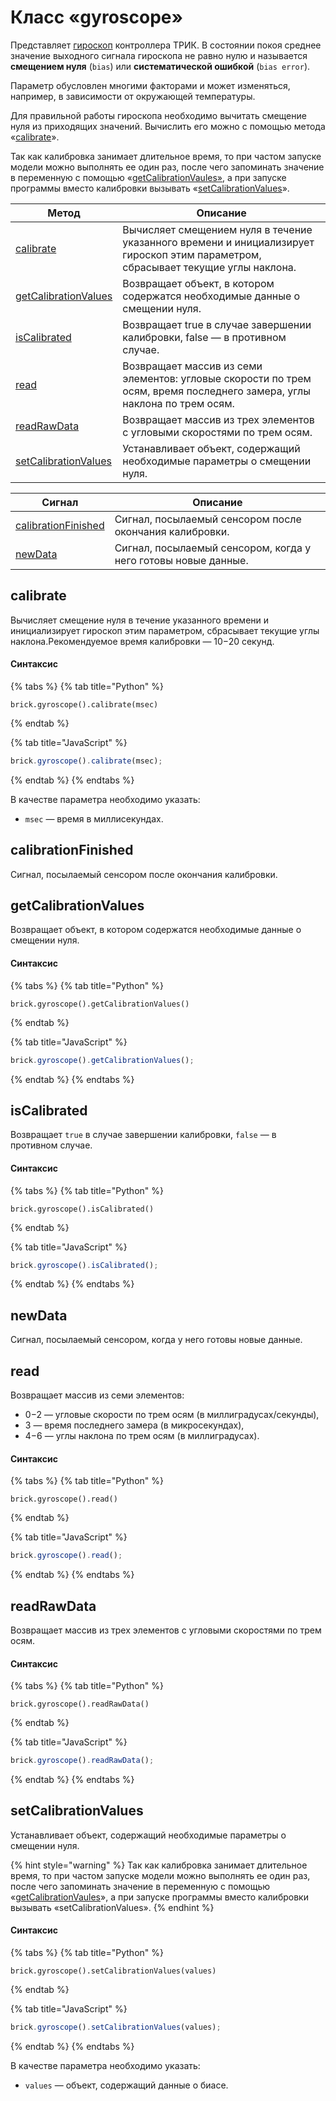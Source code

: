 # Класс «gyroscope»

Представляет [гироскоп](./#gyroscope) контроллера ТРИК. В состоянии покоя среднее значение выходного сигнала гироскопа не равно нулю и называется **смещением нуля** (`bias`) или **систематической ошибкой** (`bias error`).

Параметр обусловлен многими факторами и может изменяться, например, в зависимости от окружающей температуры.

Для правильной работы гироскопа необходимо вычитать смещение нуля из приходящих значений. Вычислить его можно с помощью метода «[calibrate](class-gyroscope.md#calibrate)».

Так как калибровка занимает длительное время, то при частом запуске модели можно выполнять ее один раз, после чего запоминать значение в переменную с помощью «[getCalibrationVaules»](class-gyroscope.md#getcalibrationvalues), а при запуске программы вместо калибровки вызывать «[setCalibrationValues](class-gyroscope.md#setcalibrationvalues)».

| Метод                                                           | Описание                                                                                                                          |
| --------------------------------------------------------------- | --------------------------------------------------------------------------------------------------------------------------------- |
| [calibrate](class-gyroscope.md#calibrate)                       | Вычисляет смещением нуля в течение указанного времени и инициализирует гироскоп этим параметром, сбрасывает текущие углы наклона. |
| [getCalibrationValues](class-gyroscope.md#getcalibrationvalues) | Возвращает объект, в котором содержатся необходимые данные о смещении нуля.                                                       |
| [isCalibrated](class-gyroscope.md#iscalibrated)                 | Возвращает true в случае завершении калибровки, false — в противном случае.                                                       |
| [read](class-gyroscope.md#read)                                 | Возвращает массив из семи элементов: угловые скорости по трем осям, время последнего замера, углы наклона по трем осям.           |
| [readRawData](class-gyroscope.md#readrawdata)                   | Возвращает массив из трех элементов с угловыми скоростями по трем осям.                                                           |
| [setCalibrationValues](class-gyroscope.md#setcalibrationvalues) | Устанавливает объект, содержащий необходимые параметры о смещении нуля.                                                           |

| Сигнал                                                        | Описание                                                       |
| ------------------------------------------------------------- | -------------------------------------------------------------- |
| [calibrationFinished](class-gyroscope.md#calibrationfinished) | Сигнал, посылаемый сенсором после окончания калибровки.        |
| [newData](class-gyroscope.md#newdata)                         | Сигнал, посылаемый сенсором, когда у него готовы новые данные. |

## calibrate

Вычисляет смещение нуля в течение указанного времени и инициализирует гироскоп этим параметром, сбрасывает текущие углы наклона.Рекомендуемое время калибровки — 10−20 секунд.

#### Синтаксис

{% tabs %}
{% tab title="Python" %}
```
brick.gyroscope().calibrate(msec)
```
{% endtab %}

{% tab title="JavaScript" %}
```javascript
brick.gyroscope().calibrate(msec);
```
{% endtab %}
{% endtabs %}

В качестве параметра необходимо указать:

* `msec` — время в миллисекундах.

## calibrationFinished

Сигнал, посылаемый сенсором после окончания калибровки.

## getCalibrationValues

Возвращает объект, в котором содержатся необходимые данные о смещении нуля.

#### Синтаксис

{% tabs %}
{% tab title="Python" %}
```
brick.gyroscope().getCalibrationValues()
```
{% endtab %}

{% tab title="JavaScript" %}
```javascript
brick.gyroscope().getCalibrationValues();
```
{% endtab %}
{% endtabs %}

## isCalibrated

Возвращает `true` в случае завершении калибровки, `false` — в противном случае.

#### Синтаксис

{% tabs %}
{% tab title="Python" %}
```
brick.gyroscope().isCalibrated()
```
{% endtab %}

{% tab title="JavaScript" %}
```javascript
brick.gyroscope().isCalibrated();
```
{% endtab %}
{% endtabs %}

## newData

Сигнал, посылаемый сенсором, когда у него готовы новые данные.

## read

Возвращает массив из семи элементов:

* 0−2 — угловые скорости по трем осям (в миллиградусах/секунды),
* 3 — время последнего замера (в микросекундах),
* 4−6 — углы наклона по трем осям (в миллиградусах).

#### Синтаксис

{% tabs %}
{% tab title="Python" %}
```
brick.gyroscope().read()
```
{% endtab %}

{% tab title="JavaScript" %}
```javascript
brick.gyroscope().read();
```
{% endtab %}
{% endtabs %}

## readRawData

Возвращает массив из трех элементов с угловыми скоростями по трем осям.

#### Синтаксис

{% tabs %}
{% tab title="Python" %}
```
brick.gyroscope().readRawData()
```
{% endtab %}

{% tab title="JavaScript" %}
```javascript
brick.gyroscope().readRawData();
```
{% endtab %}
{% endtabs %}

## setCalibrationValues

Устанавливает объект, содержащий необходимые параметры о смещении нуля.&#x20;

{% hint style="warning" %}
Так как калибровка занимает длительное время, то при частом запуске модели можно выполнять ее один раз, после чего запоминать значение в переменную с помощью «[getCalibrationVaules](class-gyroscope.md#getcalibrationvalues)», а при запуске программы вместо калибровки вызывать «setCalibrationValues».
{% endhint %}

#### Синтаксис

{% tabs %}
{% tab title="Python" %}
```
brick.gyroscope().setCalibrationValues(values)
```
{% endtab %}

{% tab title="JavaScript" %}
```javascript
brick.gyroscope().setCalibrationValues(values);
```
{% endtab %}
{% endtabs %}

В качестве параметра необходимо указать:

* `values` — объект, содержащий данные о биасе.
